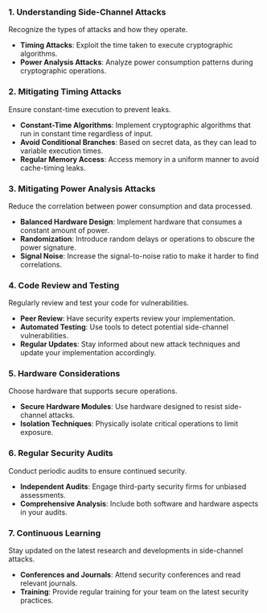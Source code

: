 ### 1. Understanding Side-Channel Attacks

Recognize the types of attacks and how they operate.

- **Timing Attacks**: Exploit the time taken to execute cryptographic algorithms.
- **Power Analysis Attacks**: Analyze power consumption patterns during cryptographic operations.

### 2. Mitigating Timing Attacks

Ensure constant-time execution to prevent leaks.

- **Constant-Time Algorithms**: Implement cryptographic algorithms that run in constant time regardless of input.
- **Avoid Conditional Branches**: Based on secret data, as they can lead to variable execution times.
- **Regular Memory Access**: Access memory in a uniform manner to avoid cache-timing leaks.

### 3. Mitigating Power Analysis Attacks

Reduce the correlation between power consumption and data processed.

- **Balanced Hardware Design**: Implement hardware that consumes a constant amount of power.
- **Randomization**: Introduce random delays or operations to obscure the power signature.
- **Signal Noise**: Increase the signal-to-noise ratio to make it harder to find correlations.

### 4. Code Review and Testing

Regularly review and test your code for vulnerabilities.

- **Peer Review**: Have security experts review your implementation.
- **Automated Testing**: Use tools to detect potential side-channel vulnerabilities.
- **Regular Updates**: Stay informed about new attack techniques and update your implementation accordingly.

### 5. Hardware Considerations

Choose hardware that supports secure operations.

- **Secure Hardware Modules**: Use hardware designed to resist side-channel attacks.
- **Isolation Techniques**: Physically isolate critical operations to limit exposure.

### 6. Regular Security Audits

Conduct periodic audits to ensure continued security.

- **Independent Audits**: Engage third-party security firms for unbiased assessments.
- **Comprehensive Analysis**: Include both software and hardware aspects in your audits.

### 7. Continuous Learning

Stay updated on the latest research and developments in side-channel attacks.

- **Conferences and Journals**: Attend security conferences and read relevant journals.
- **Training**: Provide regular training for your team on the latest security practices.
